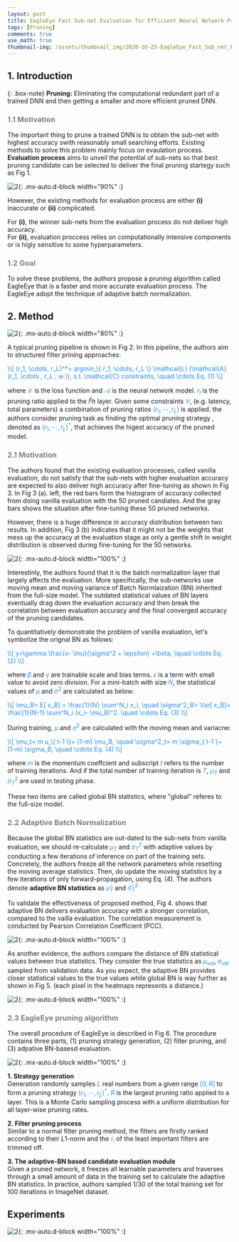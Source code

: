 ```yaml
---
layout: post
title: EagleEye Fast Sub-net Evaluation for Efficient Neural Network Pruning
tags: [Pruning]
comments: true
use_math: true
thumbnail-img: /assets/thumbnail_img/2020-10-25-EagleEye_Fast_Sub_net_Evaluation_for_Efficient_Neur_Network_Pruning/post.png
---
```


## 1. Introduction


{: .box-note}
**Pruning:** Eliminating the computational redundant part of a trained DNN and then getting a smaller and more efficient pruned DNN.

### <span style="color:gray"> 1.1 Motivation </span>

The important thing to prune a trained DNN is to obtain the sub-net with highest accuracy swith reasonably small searching efforts. Existing methods to solve this problem mainly focus on evaulation process. **Evaluation process** aims to unveil the potential of sub-nets so that best pruning candidate can be selected to deliver the final pruning startegy such as Fig 1.

![2](https://da2so.github.io/assets/post_img/2020-10-25-EagleEye_Fast_Sub_net_Evaluation_for_Efficient_Neur_Network_Pruning/1.png){: .mx-auto.d-block width="90%" :}


However, the existing methods for evaluation process are either **(i)** inaccurate or **(ii)** complicated.

For **(i)**, the winner sub-nets from the evaluation process do not deliver high accuracy.  
For **(ii)**, evaluation proccess relies on computationally intensive components or is higly sensitive to some hyperparameters. 


### <span style="color:gray"> 1.2 Goal </span>

To solve these problems, the authors propose a pruning algorithm called EagleEye that is a faster and more accurate evaluation process. The EagleEye adopt the technique of adaptive batch normalization.


## 2. Method

![2](https://da2so.github.io/assets/post_img/2020-10-25-EagleEye_Fast_Sub_net_Evaluation_for_Efficient_Neur_Network_Pruning/2.png){: .mx-auto.d-block width="80%" :}

A typical pruning pipeline is shown in Fig 2. In this pipeline, the authors aim to structured filter prining approaches:

<span style="color:DodgerBlue">
\\[
(r_1, \cdots, r_L)^*= argmin_\{ r_1, \cdots, r_L \} \mathcal{L} (\mathcal{A} (r_1, \cdots , r_L ; w )), s.t. \mathcal{C} constraints, \quad \cdots Eq. (1)
\\]
</span>

where <span style="color:DodgerBlue">$\mathcal{L}$</span> is the loss function and <span style="color:DodgerBlue">$\mathcal{A}$</span> is the neural network model. <span style="color:DodgerBlue">$r_l$</span> is the pruning ratio applied to the $l^th$ layer. Given some constraints <span style="color:DodgerBlue">$\mathcal{C}$</span>, (e.g. latency, total parameters) a combination of pruning ratios <span style="color:DodgerBlue">$(r_1, \cdots , r_L)$</span> is applied. the authors consider pruning task as finding the optimal pruning strategy , denoted as  <span style="color:DodgerBlue">$(r_1, \cdots , r_L)^*$</span>, that achieves the higest accuracy of the pruned model.




### <span style="color:gray"> 2.1 Motivation </span>



The authors found that the existing evaluation processes, called vanilla evaluation, do not satisfy that the sub-nets with higher evaluation accuracy are expected to also deliver high accuracy after fine-tuning as shown in Fig 3. In Fig 3 (a). left, the red bars form the histogram of accuracy collected from doing vanilla evaluation with the 50 pruned candiates. And the gray bars shows the situation after fine-tuning these 50 pruned networks.

However, there is a huge difference in accuracy distribution between two results. In addition, Fig 3 (b) indicates that it might not be the weights that mess up the accuracy at the evaluation stage as only a gentle shift in weight distribution is observed during fine-tuning for the 50 networks.

![2](https://da2so.github.io/assets/post_img/2020-10-25-EagleEye_Fast_Sub_net_Evaluation_for_Efficient_Neur_Network_Pruning/3.png){: .mx-auto.d-block width="100%" :}


Interestinly, the authors found that it is the batch normalization layer that largely affects the evaluation. More specifically, the sub-networks use moving mean and moving variance of Batch Normlaization (BN) inherited from the full-size model. The outdated statistical values of BN layers eventually drag down the evaluation accuracy and then break the correlation between evaluation accuracy and the final converged accuracy of the pruning candidates.

To quantitatively demonstrate the problem of vanilla evaluation, let's symbolize the orignal BN as follows:

<span style="color:DodgerBlue">
\\[
y=\gamma \frac{x- \mu}{\sigma^2 + \epsilon} +\beta, \quad \cdots Eq. (2)
\\]
</span>

where <span style="color:DodgerBlue">$\beta$</span> and <span style="color:DodgerBlue">$\gamma$</span> are trainable scale and bias terms. <span style="color:DodgerBlue">$\epsilon$</span> is a term with small value to avoid zero division. For a mini-batch with size <span style="color:DodgerBlue">$N$</span>, the statistical values of <span style="color:DodgerBlue">$\mu$</span> and <span style="color:DodgerBlue">$\sigma^2$</span> are calculated as below:

<span style="color:DodgerBlue">
\\[
\mu_B= E[ x_B] = \frac{1}{N} \sum^N_i x_i, \quad \sigma^2_B= Var[ x_B]= \frac{1}{N-1} \sum^N_i (x_i- \mu_B)^2. \quad \cdots Eq. (3)
\\]
</span>

During training, <span style="color:DodgerBlue">$\mu$</span> and <span style="color:DodgerBlue">$\sigma^2$</span> are calculated with the moving mean and variacne:

<span style="color:DodgerBlue">
\\[
\mu_t= m u_\{ t-1 \}+ (1-m) \mu_B, \quad \sigma^2_t= m \sigma_{ t-1 }+ (1-m) \sigma_B, \quad \cdots Eq. (4)
\\]
</span>

where <span style="color:DodgerBlue">$m$</span> is the momentum coeffcient and subscript <span style="color:DodgerBlue">$t$</span> refers to the number of training iterations. And if the total number of training iteration is <span style="color:DodgerBlue">$T$</span>,  <span style="color:DodgerBlue">$\mu_T$</span> and <span style="color:DodgerBlue">$\sigma^2_T$</span> are used in testing phase.

These two items are called global BN statistics, where "global" referes to the full-size model.


### <span style="color:gray"> 2.2 Adaptive Batch Normalization </span>

Because the global BN statistics are out-dated to the sub-nets from vanilla evaluation, we should re-calculate <span style="color:DodgerBlue">$\mu_T$</span> and <span style="color:DodgerBlue">$\sigma^2_T$</span> with adaptive values by conducting a few iterations of inference on part of the training sets. Concretely, the authors freeze all the network parameters while resetting the moving average statistics. Then, do update the moving statistics by a few iterations of only forward-propagation, using Eq. (4). The authors denote **adaptive BN statistics** as <span style="color:DodgerBlue">$\hat{\mu}_T$</span> and <span style="color:DodgerBlue">$\hat{\sigma}^2_T$</span>


To validate the effectiveness of proposed method, Fig 4. shows that adaptive BN delivers evaluation accuracy with a stronger correlation, compared to the vailla evaluation. The correlation measurement is conducted by Pearson Correlation Coefficient (PCC).

![2](https://da2so.github.io/assets/post_img/2020-10-25-EagleEye_Fast_Sub_net_Evaluation_for_Efficient_Neur_Network_Pruning/4.png){: .mx-auto.d-block width="100%" :}

 As another evidence, the authors compare the distance of BN statistical values between true statistics. They consider the true statistics as <span style="color:DodgerBlue">$\mu_{val}$</span>,  <span style="color:DodgerBlue">$\sigma_{val}$</span> sampled from validation data. As you expect, the adaptive BN provides closer statistical values to the true values while global BN is way further as shown in Fig 5. (each pixel in the heatmaps represents a distance.)

![2](https://da2so.github.io/assets/post_img/2020-10-25-EagleEye_Fast_Sub_net_Evaluation_for_Efficient_Neur_Network_Pruning/5.png){: .mx-auto.d-block width="100%" :}


### <span style="color:gray"> 2.3 EagleEye pruning algorithm </span>

The overall procedure of EagleEye is described in Fig 6. The procedure contains three parts, (1) pruning strategy generation, (2) filter pruning, and (3) adpative BN-basesd evaluation.

![2](https://da2so.github.io/assets/post_img/2020-10-25-EagleEye_Fast_Sub_net_Evaluation_for_Efficient_Neur_Network_Pruning/6.png){: .mx-auto.d-block width="100%" :}


**1. Strategy generation**  
Generation randomly samples <span style="color:DodgerBlue">$L$</span> real numbers from a given range <span style="color:DodgerBlue">$[0, R]$</span> to form a pruning strategy <span style="color:DodgerBlue">$(r_1, \cdots , r_L)^*$</span>. <span style="color:DodgerBlue">$R$</span> is the largest pruning ratio applied to a layer. This is a Monte Carlo sampling process with a uniform distribution for all layer-wise pruning rates.


**2. Filter pruning process**  
Similar to a normal filter pruning method, the filters are firstly ranked according to their $L1$-norm and the <span style="color:DodgerBlue">$r_l$</span> of the least important filters are trimmed off.

**3. The adaptive-BN based candidate evaluation module**  
Given a pruned network, it freezes all learnable parameters and traverses through a small amount of data in the training set to calculate the adaptive BN statistics. In practice, authors sampled 1/30 of the total training set for 100 iterations in ImageNet dataset.



## Experiments


![2](https://da2so.github.io/assets/post_img/2020-10-25-EagleEye_Fast_Sub_net_Evaluation_for_Efficient_Neur_Network_Pruning/7.png){: .mx-auto.d-block width="100%" :}


